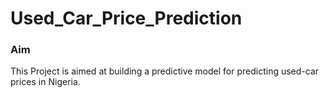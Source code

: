 # Used_Car_Price_Prediction ##

### Aim  ### 
This Project is aimed at building a predictive model for predicting used-car prices in Nigeria. 